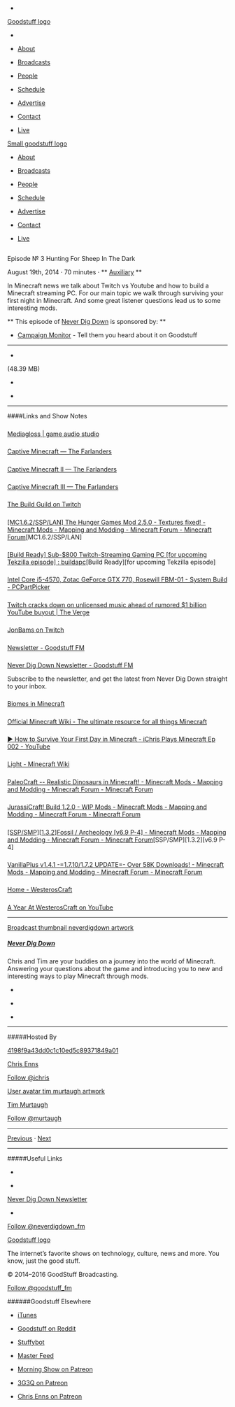 

-
[Goodstuff logo](http://www.goodstuff.fm/)[](/assets/goodstuff_logo-17c1fe6f378352de5d7345f76152130b.svg)

-


-  [About](/about)

-  [Broadcasts](/broadcasts)

-  [People](/people)

-  [Schedule](/schedule)

-  [Advertise](/advertise)

-  [Contact](/contact)

-  [Live](/live)


[Small goodstuff logo](http://www.goodstuff.fm/)[](/assets/small_goodstuff_logo-bf032e72b9ec41494f4d90905f1ad619.svg)


-  [About](/about)

-  [Broadcasts](/broadcasts)

-  [People](/people)

-  [Schedule](/schedule)

-  [Advertise](/advertise)

-  [Contact](/contact)

-  [Live](/live)


##
Episode № 3
Hunting For Sheep In The Dark


August 19th, 2014
&middot;
70
minutes
&middot;
**
[Auxiliary](/auxiliary/22)
**


In Minecraft news we talk about Twitch vs Youtube and how to build a Minecraft streaming PC. For our main topic we walk through surviving your first night in Minecraft. And some great listener questions lead us to some interesting mods.


**
This episode of
[Never Dig Down](/neverdigdown)
is sponsored by:
**


-  [Campaign Monitor](http://www.campaignmonitor.com/) - Tell them you heard about it on Goodstuff


------------------------------


-
[](https://goodstuffs3.s3.amazonaws.com/uploads/neverdigdown-3.mp3)(48.39 MB)

-
[](http://twitter.com/intent/tweet?text=Never%20Dig%20Down%20%E2%84%96%203%20on%20@goodstuff_fm%20-%20http://goodstuff.fm/neverdigdown/3)

-
[](http://www.facebook.com/sharer/sharer.php?u=http://goodstuff.fm/neverdigdown/3)


------------------------------


####Links and Show Notes

#####
[Mediagloss | game audio studio](http://www.mediagloss.com/wp/)


#####
[Captive Minecraft — The Farlanders](http://thefarlanders.com/captiveminecraft/)


#####
[Captive Minecraft II — The Farlanders](http://thefarlanders.com/captiveminecraftii/)


#####
[Captive Minecraft III — The Farlanders](http://thefarlanders.com/captiveminecraftiii/)


#####
[The Build Guild on Twitch](http://www.twitch.tv/team/buildguild)


#####
[[MC1.6.2/SSP/LAN] The Hunger Games Mod 2.5.0 - Textures fixed! - Minecraft Mods - Mapping and Modding - Minecraft Forum - Minecraft Forum](http://www.minecraftforum.net/forums/mapping-and-modding/minecraft-mods/1282734-mc1-6-2-ssp-lan-the-hunger-games-mod-2-5-0)[MC1.6.2/SSP/LAN]


#####
[[Build Ready] Sub-$800 Twitch-Streaming Gaming PC [for upcoming Tekzilla episode] : buildapc](http://www.reddit.com/r/buildapc/comments/1vzdye/build_ready_sub800_twitchstreaming_gaming_pc_for/)[Build Ready][for upcoming Tekzilla episode]


#####
[Intel Core i5-4570, Zotac GeForce GTX 770, Rosewill FBM-01 - System Build - PCPartPicker](http://pcpartpicker.com/p/3qWt3C)


#####
[Twitch cracks down on unlicensed music ahead of rumored $1 billion YouTube buyout | The Verge](http://www.theverge.com/2014/8/6/5976897/twitch-cracks-down-on-unlicensed-music-ahead-of-rumored-1-billion-buyout)


#####
[JonBams on Twitch](http://www.twitch.tv/jonbams)


#####
[Newsletter - Goodstuff FM](http://goodstuff.fm/newsletter)


#####
[Never Dig Down Newsletter - Goodstuff FM](http://goodstuff.fm/neverdigdown/newsletter)


Subscribe to the newsletter, and get the latest from Never Dig Down straight to your inbox.


#####
[Biomes in Minecraft](http://minecraft.gamepedia.com/Biome)


#####
[Official Minecraft Wiki - The ultimate resource for all things Minecraft](http://minecraft.gamepedia.com/Minecraft_Wiki)


#####
[▶ How to Survive Your First Day in Minecraft - iChris Plays Minecraft Ep 002 - YouTube](https://www.youtube.com/watch?v=8VjHaBS6YEM&list=UUo6gEbK43Cbna6l_XwEf2DA)


#####
[Light - Minecraft Wiki](http://minecraft.gamepedia.com/Light)


#####
[PaleoCraft -- Realistic Dinosaurs in Minecraft! - Minecraft Mods - Mapping and Modding - Minecraft Forum - Minecraft Forum](http://www.minecraftforum.net/forums/mapping-and-modding/minecraft-mods/1286594-paleocraft-realistic-dinosaurs-in-minecraft)


#####
[JurassiCraft! Build 1.2.0 - WIP Mods - Minecraft Mods - Mapping and Modding - Minecraft Forum - Minecraft Forum](http://www.minecraftforum.net/forums/mapping-and-modding/minecraft-mods/wip-mods/1444598-jurassicraft-build-1-2-0)


#####
[[SSP/SMP][1.3.2]Fossil / Archeology [v6.9 P-4] - Minecraft Mods - Mapping and Modding - Minecraft Forum - Minecraft Forum](http://www.minecraftforum.net/forums/mapping-and-modding/minecraft-mods/1274915-ssp-smp-1-3-2-fossil-archeology-v6-9-p-4)[SSP/SMP][1.3.2][v6.9 P-4]


#####
[VanillaPlus v1.4.1 -=1.7.10/1.7.2 UPDATE=- Over 58K Downloads! - Minecraft Mods - Mapping and Modding - Minecraft Forum - Minecraft Forum](http://www.minecraftforum.net/forums/mapping-and-modding/minecraft-mods/1289132-vanillaplus-v1-4-1-1-7-10-1-7-2-update-over-58k)


#####
[Home - WesterosCraft](http://westeroscraft.com/)


#####
[A Year At WesterosCraft on YouTube](https://www.youtube.com/watch?v=YhzRu50Dyns)


------------------------------


[Broadcast thumbnail neverdigdown artwork](/neverdigdown)[](https://goodstuffs3.s3.amazonaws.com/uploads/broadcast/image/29/broadcast_thumbnail_neverdigdown_artwork.png)

##### [Never Dig Down](/neverdigdown)


Chris and Tim are your buddies on a journey into the world of Minecraft. Answering your questions about the game and introducing you to new and interesting ways to play Minecraft through mods.

-
[](https://itunes.apple.com/ca/podcast/never-dig-down/id902068369?mt=2)

-
[](/neverdigdown/feed)

-
[](mailto:chris@goodstuff.fm?cc=sponsorship%40goodstuff.fm&subject=%5BGoodStuff%20FM%5D%20Sponsorship%20Inquiry%20for%20Never%20Dig%20Down)


------------------------------


#####Hosted By


[4198f9a43dd0c1c10ed5c89371849a01](/people/chris-enns)[](http://gravatar.com/avatar/4198f9a43dd0c1c10ed5c89371849a01.png?s=300&r=pg)

[Chris Enns](/people/chris-enns)


[Follow @ichris](https://twitter.com/ichris)


[User avatar tim murtaugh artwork](/people/tim-murtaugh)[](https://goodstuffs3.s3.amazonaws.com/uploads/user/avatar/52/user_avatar_tim-murtaugh_artwork.png)

[Tim Murtaugh](/people/tim-murtaugh)


[Follow @murtaugh](https://twitter.com/murtaugh)


------------------------------


[Previous](/neverdigdown/2)
&middot;
[Next](/neverdigdown/4)


------------------------------


#####Useful Links

-
[](mailto:chris@goodstuff.fm?subject=%5BGoodstuff%20FM%5D%20Feedback%20for%20Never%20Dig%20Down)

-
[Never Dig Down Newsletter](http://www.goodstuff.fm/neverdigdown/newsletter)


-
[Follow @neverdigdown_fm](https://twitter.com/neverdigdown_fm)


[Goodstuff logo](http://www.goodstuff.fm/)[](/assets/goodstuff_logo-17c1fe6f378352de5d7345f76152130b.svg)


The internet’s favorite shows on technology, culture, news and more. You know, just the good stuff.


&copy; 2014&ndash;2016 GoodStuff Broadcasting.

[Follow @goodstuff_fm](https://twitter.com/goodstufffm)


######Goodstuff Elsewhere

-  [iTunes](https://itunes.apple.com/us/artist/goodstuff-fm/id843385597?mt=2)

-  [Goodstuff on Reddit](https://www.reddit.com/r/Goodstuff_fm/)

-  [Stuffybot](http://stuffybot.goodstuff.fm)

-  [Master Feed](/master/feed)

-  [Morning Show on Patreon](https://www.patreon.com/morningshow)

-  [3G3Q on Patreon](https://www.patreon.com/3g3q)

-  [Chris Enns on Patreon](https://www.patreon.com/ichris)
